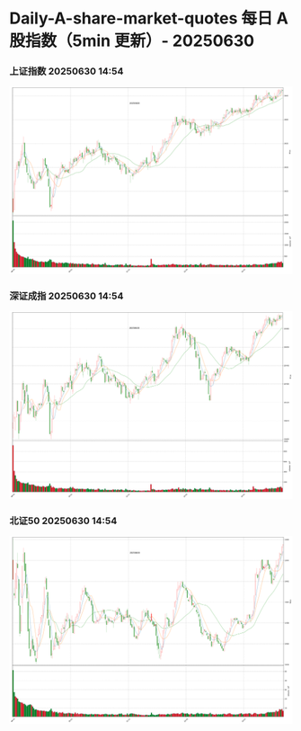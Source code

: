 
# Daily-A-share-market-quotes 每日 A 股指数（5min 更新）- 20250630

### 上证指数 20250630 14:54
![](./fig/2025/6/20250630-sh000001.png)

### 深证成指 20250630 14:54
![](./fig/2025/6/20250630-sz399001.png)

### 北证50 20250630 14:54
![](./fig/2025/6/20250630-bj899050.png)
